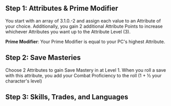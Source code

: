 ## Step 1: Attributes & Prime Modifier

You start with an array of 3.1.0.-2 and assign each value to an Attribute of your choice. Additionally, you gain 2 additional Attribute Points to increase whichever Attributes you want up to the Attribute Level (3).

**Prime Modifier**: Your Prime Modifier is equal to your PC's highest Attribute. 

## Step 2: Save Masteries
Choose 2 Attributes to gain Save Mastery in at Level 1. When you roll a save with this attribute, you add your Combat Proficiency to the roll (1 + ½ your character's level)

## Step 3: Skills, Trades, and Languages

